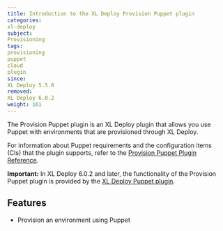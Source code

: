 ```yaml
---
title: Introduction to the XL Deploy Provision Puppet plugin
categories:
xl-deploy
subject:
Provisioning
tags:
provisioning
puppet
cloud
plugin
since:
XL Deploy 5.5.0
removed:
XL Deploy 6.0.2
weight: 161
---
```


The Provision Puppet plugin is an XL Deploy plugin that allows you use Puppet with environments that are provisioned through XL Deploy.

For information about Puppet requirements and the configuration items (CIs) that the plugin supports, refer to the [Provision Puppet Plugin Reference](/xl-deploy-xld-provision-puppet-plugin/latest/provisionPuppetPluginManual.html).

**Important:** In XL Deploy 6.0.2 and later, the functionality of the Provision Puppet plugin is provided by the [XL Deploy Puppet plugin](/xl-deploy/concept/xl-deploy-puppet-plugin.html).

## Features

* Provision an environment using Puppet
